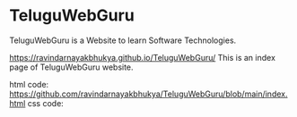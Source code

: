 # TeluguWebGuru
TeluguWebGuru is a Website to learn Software Technologies.


https://ravindarnayakbhukya.github.io/TeluguWebGuru/
This is an index page of TeluguWebGuru website.

html code: https://github.com/ravindarnayakbhukya/TeluguWebGuru/blob/main/index.html
css code: 
